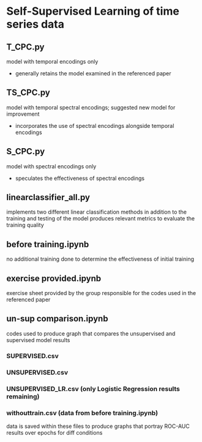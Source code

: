 # Self-Supervised Learning of time series data

## T_CPC.py
model with temporal encodings only
- generally retains the model examined in the referenced paper

## TS_CPC.py
model with temporal spectral encodings; suggested new model for improvement
- incorporates the use of spectral encodings alongside temporal encodings

## S_CPC.py
model with spectral encodings only
- speculates the effectiveness of spectral encodings


## linearclassifier_all.py
implements two different linear classification methods in addition to the training and testing of the model
produces relevant metrics to evaluate the training quality

## before training.ipynb
no additional training done to determine the effectiveness of initial training

## exercise provided.ipynb
exercise sheet provided by the group responsible for the codes used in the referenced paper

## un-sup comparison.ipynb
codes used to produce graph that compares the unsupervised and supervised model results



### SUPERVISED.csv
### UNSUPERVISED.csv
### UNSUPERVISED_LR.csv (only Logistic Regression results remaining)
### withouttrain.csv (data from before training.ipynb)
data is saved within these files to produce graphs that portray ROC-AUC results over epochs for diff conditions



